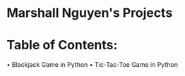 # Marshall Nguyen's Projects

# Table of Contents:
  • Blackjack Game in Python
  • Tic-Tac-Toe Game in Python
